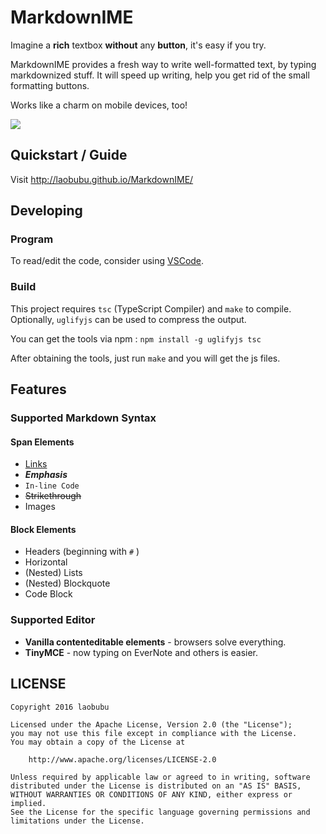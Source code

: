 # MarkdownIME

Imagine a **rich** textbox **without** any **button**, it's easy if you try.

MarkdownIME provides a fresh way to write well-formatted text, by typing markdownized stuff. It will speed up writing, help you get rid of the small formatting buttons.

Works like a charm on mobile devices, too!

![](http://laobubu.github.io/MarkdownIME/demo.gif)

## Quickstart / Guide

Visit http://laobubu.github.io/MarkdownIME/ 

## Developing

### Program

To read/edit the code, consider using [VSCode](https://code.visualstudio.com/).

### Build

This project requires `tsc` (TypeScript Compiler) and `make` to compile. Optionally, `uglifyjs` can be used to compress the output.

You can get the tools via npm : `npm install -g uglifyjs tsc`

After obtaining the tools, just run `make` and you will get the js files.

## Features

### Supported Markdown Syntax

#### Span Elements

 - [Links](http://laobubu.net)
 - ***Emphasis***
 - `In-line Code`
 - ~~Strikethrough~~
 - Images
 
#### Block Elements

 - Headers (beginning with `#` )
 - Horizontal
 - (Nested) Lists
 - (Nested) Blockquote
 - Code Block

### Supported Editor

 - **Vanilla contenteditable elements** - browsers solve everything.
 - **TinyMCE** - now typing on EverNote and others is easier.
 
## LICENSE

```
Copyright 2016 laobubu

Licensed under the Apache License, Version 2.0 (the "License");
you may not use this file except in compliance with the License.
You may obtain a copy of the License at

    http://www.apache.org/licenses/LICENSE-2.0

Unless required by applicable law or agreed to in writing, software
distributed under the License is distributed on an "AS IS" BASIS,
WITHOUT WARRANTIES OR CONDITIONS OF ANY KIND, either express or implied.
See the License for the specific language governing permissions and
limitations under the License.
```
